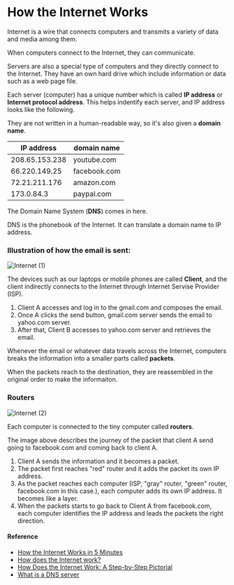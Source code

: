 # How the Internet Works

Internet is a wire that connects computers and transmits a variety of data and media among them.

When computers connect to the Internet, they can communicate.

Servers are also a special type of computers and they directly connect to the Internet. They have an own hard drive which include information or data such as a web page file.

Each server (computer) has a unique number which is called **IP address** or **Internet protocol address**. This helps indentify each server, and IP address looks like the following.

They are not written in a human-readable way, so it's also given a **domain name**.

| IP address     | domain name  |
| -------------- | ------------ |
| 208.65.153.238 | youtube.com  |
| 66.220.149.25  | facebook.com |
| 72.21.211.176  | amazon.com   |
| 173.0.84.3     | paypal.com   |

The Domain Name System (**DNS**) comes in here.

DNS is the phonebook of the Internet. It can translate a domain name to IP address.

### Illustration of how the email is sent:

![Internet (1)](https://user-images.githubusercontent.com/51708229/116208671-1d0b5f80-a77c-11eb-996f-8d4924352123.png)

The devices such as our laptops or mobile phones are called **Client**, and the client indirectly connects to the Internet through Internet Servise Provider (ISP).

1. Client A accesses and log in to the gmail.com and composes the email.
2. Once A clicks the send button, gmail.com server sends the email to yahoo.com server.
3. After that, Client B accesses to yahoo.com server and retrieves the email.

Whenever the email or whatever data travels across the Internet, computers breaks the information into a smaller parts called **packets**.

When the packets reach to the destination, they are reassembled in the original order to make the informaiton.

### Routers

![Internet (2)](https://user-images.githubusercontent.com/51708229/116213853-17fcdf00-a781-11eb-84d4-0f6c536d8488.png)

Each computer is connected to the tiny computer called **routers**.

The image above describes the journey of the packet that client A send going to facebook.com and coming back to client A.

1. Client A sends the information and it becomes a packet.
2. The packet first reaches "red" router and it adds the packet its own IP address.
3. As the packet reaches each computer (ISP, "gray" router, "green" router, facebook.com in this case.), each computer adds its own IP address. It becomes like a layer.
4. When the packets starts to go back to Client A from facebook.com, each computer identifies the IP address and leads the packets the right direction.

#### Reference

- [How the Internet Works in 5 Minutes](https://youtu.be/7_LPdttKXPc)
- [How does the Internet work?](https://developer.mozilla.org/en-US/docs/Learn/Common_questions/How_does_the_Internet_work)
- [How Does the Internet Work: A Step-by-Step Pictorial](https://www.hp.com/us-en/shop/tech-takes/how-does-the-internet-work#:~:text=It%20works%20by%20using%20a,where%20you're%20using%20it.)
- [What is a DNS server](https://www.cloudflare.com/learning/dns/what-is-a-dns-server/)
